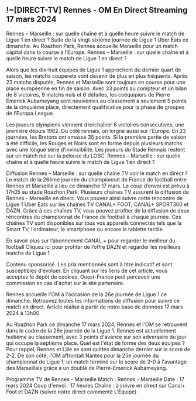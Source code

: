 <h2>!~[DIRECT-TV] Rennes - OM En Direct Streaming 17 mars 2024</h2>

Rennes – Marseille : sur quelle chaîne et à quelle heure suivre le match de Ligue 1 en direct ?
Suite de la vingt-sixième journée de Ligue 1 Uber Eats ce dimanche. Au Roazhon Park, Rennes accueille Marseille pour un match capital dans la course à l’Europe. Rennes – Marseille : sur quelle chaîne et à quelle heure suivre le match de Ligue 1 en direct ?

Alors que les dix-huit équipes de Ligue 1 approchent du dernier quart de saison, les matchs couperets vont devenir de plus en plus fréquents. Après 23 matchs disputés, Rennes et Marseille sont toujours en course pour une place européenne en fin de saison. Avec 33 points au compteur et un bilan de 8 victoires, 9 matchs nuls et 6 défaites, les coéquipiers de Pierre Emerick Aubameyang sont neuvièmes au classement à seulement 5 points de la cinquième place, directement qualificative pour la phase de groupes de l’Europa League. 

Les joueurs olympiens viennent d’enchaîner 6 victoires consécutives, une première depuis 1962. Du côté rennais, on lorgne aussi sur l’Europe. En 23 journées, les Bretons ont amassé 35 points. Si la première partie de saison a été difficile, les Rouges et Noirs sont en forme depuis plusieurs matchs avec une longue série d’invincibilité. Les joueurs du Stade Rennais restent sur un match nul sur la pelouse du LOSC. Rennes – Marseille : sur quelle chaîne et à quelle heure suivre le match de Ligue 1 en direct ?

Diffusion Rennes – Marseille : sur quelle chaîne TV voir le match en direct ?
Le match de la 26ème journée du championnat de France de football entre Rennes et Marseille a lieu ce dimanche 17 mars. Le coup d’envoi est prévu à 17h05 au stade Roazhon Park. Plusieurs chaînes TV assurent la diffusion de Rennes - Marseille en direct. Vous pouvez ainsi suivre cette rencontre de Ligue 1 Uber Eats sur les chaînes TV CANAL+ FOOT, CANAL+ SPORT360 et DAZN. Grâce à ces chaînes TV, vous pouvez profiter de la diffusion de deux rencontres du championnat de France de football à chaque journée. Ces chaînes TV sont disponibles sur tous vos appareils connectés tels que la Smart TV, l’ordinateur, le smartphone ou encore la tablette tactile.

En savoir plus sur l’abonnement CANAL + pour regarder le meilleur du football
Cliquez ici pour profiter de l’offre DAZN et regarder les meilleurs matchs de Ligue 1

Contenu sponsorisé. Les prix mentionnés sont à titre indicatif et sont susceptibles d'évoluer. En cliquant sur les liens de cet article, vous acceptez le dépôt de cookies. Ouest-France peut percevoir une commission en cas d'achat sur le site partenaire.

Rennes accueille l'OM à l'occasion de la 26e journée de Ligue 1 ce dimanche. Retrouvez toutes les informations de diffusion pour suivre ce match en direct.
Article réalisé à partir de notre base de données
17 mars 2024 à 13h00

Au Roazhon Park ce dimanche 17 mars 2024, Rennes et l'OM se retrouvent dans le cadre de la 26e journée de la Ligue 1. Rennes est actuellement huitième au classement, avec 3 points d'avance sur son adversaire du jour qui occupe la septième place.
Quel est l'état de forme des deux équipes ?
Pour rappel, Rennes et Lille se sont quittés dimanche dernier sur le score de 2-2. De son côté, l'OM affrontait Nantes pour la 25e journée du championnat de Ligue 1, un match terminé sur le score de 2-0 à l'avantage des Marseillais grâce à un doublé de Pierre-Emerick Aubameyang.

Programme TV de Rennes - Marseille
Match : Rennes - Marseille
Date : 17 mars 2024
Coup d'envoi : 17 heures
Chaîne : à suivre en direct sur Canal+ Foot et DAZN (suivre notre direct commenté L'Équipe)
